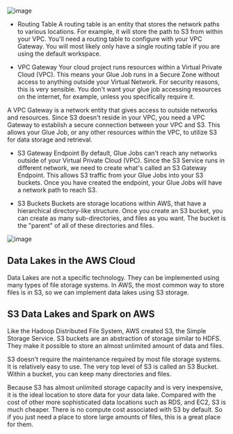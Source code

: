 ![image](https://github.com/shekharbiswas/DE-AWS/assets/32758439/696ae8bd-1843-453c-b6a2-124e3545ac00)

- Routing Table
A routing table is an entity that stores the network paths to various locations. For example, it will store the path to S3 from within your VPC. You'll need a routing table to configure with your VPC Gateway. You will most likely only have a single routing table if you are using the default workspace.

- VPC Gateway
Your cloud project runs resources within a Virtual Private Cloud (VPC). This means your Glue Job runs in a Secure Zone without access to anything outside your Virtual Network. For security reasons, this is very sensible. You don't want your glue job accessing resources on the internet, for example, unless you specifically require it.

A VPC Gateway is a network entity that gives access to outside networks and resources. Since S3 doesn't reside in your VPC, you need a VPC Gateway to establish a secure connection between your VPC and S3. This allows your Glue Job, or any other resources within the VPC, to utilize S3 for data storage and retrieval.

- S3 Gateway Endpoint
By default, Glue Jobs can't reach any networks outside of your Virtual Private Cloud (VPC). Since the S3 Service runs in different network, we need to create what's called an S3 Gateway Endpoint. This allows S3 traffic from your Glue Jobs into your S3 buckets. Once you have created the endpoint, your Glue Jobs will have a network path to reach S3.

- S3 Buckets
Buckets are storage locations within AWS, that have a hierarchical directory-like structure. Once you create an S3 bucket, you can create as many sub-directories, and files as you want. The bucket is the "parent" of all of these directories and files.


![image](https://github.com/shekharbiswas/DE-AWS/assets/32758439/f61db511-fe17-467a-bc1f-759f0fecd5de)


## Data Lakes in the AWS Cloud
Data Lakes are not a specific technology. They can be implemented using many types of file storage systems. In AWS, the most common way to store files is in S3, so we can implement data lakes using S3 storage.

## S3 Data Lakes and Spark on AWS
Like the Hadoop Distributed File System, AWS created S3, the Simple Storage Service. S3 buckets are an abstraction of storage similar to HDFS. They make it possible to store an almost unlimited amount of data and files.

S3 doesn't require the maintenance required by most file storage systems. It is relatively easy to use. The very top level of S3 is called an S3 Bucket. Within a bucket, you can keep many directories and files.

Because S3 has almost unlimited storage capacity and is very inexpensive, it is the ideal location to store data for your data lake. Compared with the cost of other more sophisticated data locations such as RDS, and EC2, S3 is much cheaper. There is no compute cost associated with S3 by default. So if you just need a place to store large amounts of files, this is a great place for them.

